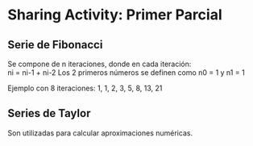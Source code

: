 # Sharing Activity: Primer Parcial

## Serie de Fibonacci
Se compone de n iteraciones, donde en cada iteración:<br/>
ni = ni-1 + ni-2
Los 2 primeros números se definen como n0 = 1 y n1 = 1

Ejemplo con 8 iteraciones: 1, 1, 2, 3, 5, 8, 13, 21

## Series de Taylor
Son utilizadas para calcular aproximaciones numéricas.
